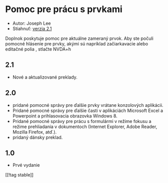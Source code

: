 # Pomoc pre prácu s prvkami #

* Autor: Joseph Lee
* Stiahnuť: [verzia 2.1][1]

Doplnok poskytuje pomoc pre aktuálne zameraný prvok. Aby ste počuli pomocné
hlásenie pre prvky, akými sú napríklad začiarkavacie alebo editačné polia ,
stlačte NVDA+h

## 2.1 ##

* Nové a aktualizované preklady.


## 2.0 ##

* pridané pomocné správy pre ďalšie prvky vrátane konzolových aplikácii.
* Pridané pomocné správy pre ďalšie časti v aplikáciách Microsoft Excel a
  Powerpoint a prihlasovacia obrazovka Windows 8.
* Pridané pomocné správy pre prácu s formulármi v režime fokusu a režime
  prehliadania v dokumentoch (Internet Explorer, Adobe Reader, Mozilla
  Firefox, atď.).
* pridaný dánsky preklad.


## 1.0 ##

* Prvé vydanie

[[!tag stable]]

[1]: http://addons.nvda-project.org/files/get.php?file=cua
